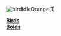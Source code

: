 ![birdIdleOrange(1)](https://github.com/user-attachments/assets/b467e34c-316c-41f4-a5ca-0a217f78db32)

**[Birds](https://jack-jarvis12.github.io/birds/)**\
**[Boids](https://en.wikipedia.org/wiki/Boids)**

